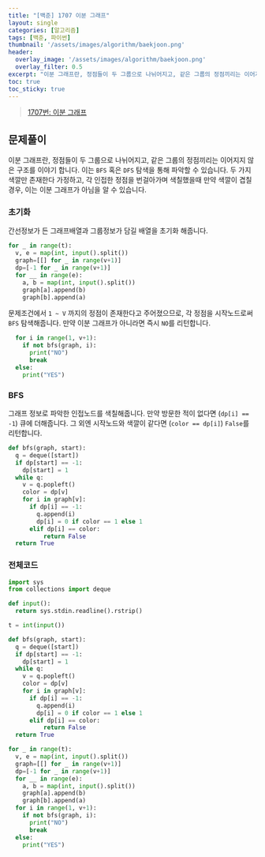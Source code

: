 ```yaml
---
title: "[백준] 1707 이분 그래프"
layout: single
categories: [알고리즘]
tags: [백준, 파이썬]
thumbnail: '/assets/images/algorithm/baekjoon.png'
header:
  overlay_image: '/assets/images/algorithm/baekjoon.png'
  overlay_filter: 0.5
excerpt: "이분 그래프란, 정점들이 두 그룹으로 나뉘어지고, 같은 그룹의 정점끼리는 이어지지 않은 구조를 이야기 합니다. 이는 BFS 혹은 DFS 탐색을 통해 파악할 수 있습니다."
toc: true
toc_sticky: true
---
```


>[1707번: 이분 그래프](https://www.acmicpc.net/problem/1707)
>

## 문제풀이

이분 그래프란, 정점들이 두 그룹으로 나뉘어지고, 같은 그룹의 정점끼리는 이어지지 않은 구조를 이야기 합니다. 이는 `BFS` 혹은 `DFS` 탐색을 통해 파악할 수 있습니다. 두 가지 색깔만 존재한다 가정하고, 각 인접한 정점을 번걸아가며 색칠했을때 만약 색깔이 겹칠 경우, 이는 이분 그래프가 아님을 알 수 있습니다.

### 초기화

간선정보가 든 그래프배열과 그룹정보가 담길 배열을 초기화 해줍니다.

```python
for _ in range(t):
  v, e = map(int, input().split())
  graph=[[] for _ in range(v+1)]
  dp=[-1 for _ in range(v+1)]
  for __ in range(e):
    a, b = map(int, input().split())
    graph[a].append(b)
    graph[b].append(a)
```

문제조건에서 `1 ~ V` 까지의 정점이 존재한다고 주어졌으므로, 각 정점을 시작노드로써 `BFS` 탐색해줍니다. 만약 이분 그래프가 아니라면 즉시 `NO`를 리턴합니다.

```python
  for i in range(1, v+1):
    if not bfs(graph, i):
      print("NO")
      break
  else:
    print("YES")
```

### BFS

그래프 정보로 파악한 인접노드를 색칠해줍니다. 만약 방문한 적이 없다면 (`dp[i] == -1`) 큐에 더해줍니다. 그 외엔 시작노드와 색깔이 같다면 (`color == dp[i]`) `False`를 리턴합니다.

```python
def bfs(graph, start):
  q = deque([start])
  if dp[start] == -1:
    dp[start] = 1
  while q:
    v = q.popleft()
    color = dp[v]
    for i in graph[v]:
      if dp[i] == -1:
        q.append(i)
        dp[i] = 0 if color == 1 else 1
      elif dp[i] == color:
          return False
  return True
```

### 전체코드

```python
import sys
from collections import deque

def input():
  return sys.stdin.readline().rstrip()

t = int(input())  

def bfs(graph, start):
  q = deque([start])
  if dp[start] == -1:
    dp[start] = 1
  while q:
    v = q.popleft()
    color = dp[v]
    for i in graph[v]:
      if dp[i] == -1:
        q.append(i)
        dp[i] = 0 if color == 1 else 1
      elif dp[i] == color:
          return False
  return True

for _ in range(t):
  v, e = map(int, input().split())
  graph=[[] for _ in range(v+1)]
  dp=[-1 for _ in range(v+1)]
  for __ in range(e):
    a, b = map(int, input().split())
    graph[a].append(b)
    graph[b].append(a)
  for i in range(1, v+1):
    if not bfs(graph, i):
      print("NO")
      break
  else:
    print("YES")
```